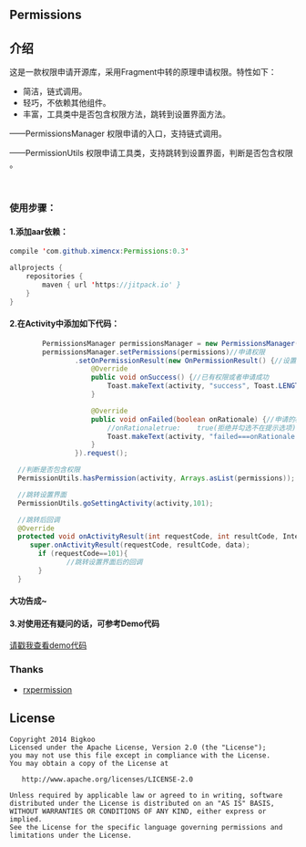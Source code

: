 
## Permissions

## 介绍

这是一款权限申请开源库，采用Fragment中转的原理申请权限。特性如下：
* 简洁，链式调用。
* 轻巧，不依赖其他组件。
* 丰富，工具类中是否包含权限方法，跳转到设置界面方法。



——PermissionsManager  权限申请的入口，支持链式调用。

——PermissionUtils  权限申请工具类，支持跳转到设置界面，判断是否包含权限 。



</br>

### **使用步骤：**

#### 1.添加aar依赖：
```java
compile 'com.github.ximencx:Permissions:0.3'

allprojects {
    repositories {
        maven { url 'https://jitpack.io' }
    }
}
```
#### 2.在Activity中添加如下代码：

```java
        PermissionsManager permissionsManager = new PermissionsManager(activity);
        permissionsManager.setPermissions(permissions)//申请权限
                .setOnPermissionResult(new OnPermissionResult() {//设置回调
                    @Override
                    public void onSuccess() {//已有权限或者申请成功
                        Toast.makeText(activity, "success", Toast.LENGTH_SHORT).show();
                    }

                    @Override
                    public void onFailed(boolean onRationale) {//申请的权限没有全部成功
                        //onRationaletrue:    true(拒绝并勾选不在提示选项)
                        Toast.makeText(activity, "failed===onRationale:::" + onRationale, Toast.LENGTH_SHORT).show();
                    }
                }).request();
```

```java
  //判断是否包含权限
  PermissionUtils.hasPermission(activity, Arrays.asList(permissions));
```

```java
  //跳转设置界面
  PermissionUtils.goSettingActivity(activity,101);

  //跳转后回调
  @Override
  protected void onActivityResult(int requestCode, int resultCode, Intent data) {
     super.onActivityResult(requestCode, resultCode, data);
       if (requestCode==101){
              //跳转设置界面后的回调
       }
  }
```
#### 大功告成~

#### 3.对使用还有疑问的话，可参考Demo代码
[请戳我查看demo代码](https://github.com/ximencx/Permissions/blob/master/sample/src/main/java/com/xm/permission/MainActivity.java)


### Thanks
- [rxpermission](https://github.com/tbruyelle/RxPermissions)
## License

```
Copyright 2014 Bigkoo
Licensed under the Apache License, Version 2.0 (the "License");
you may not use this file except in compliance with the License.
You may obtain a copy of the License at

   http://www.apache.org/licenses/LICENSE-2.0

Unless required by applicable law or agreed to in writing, software
distributed under the License is distributed on an "AS IS" BASIS,
WITHOUT WARRANTIES OR CONDITIONS OF ANY KIND, either express or implied.
See the License for the specific language governing permissions and
limitations under the License.
```
